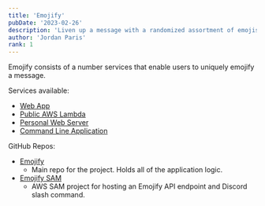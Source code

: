 ```yaml
---
title: 'Emojify'
pubDate: '2023-02-26'
description: 'Liven up a message with a randomized assortment of emojis.'
author: 'Jordan Paris'
rank: 1
---
```


Emojify consists of a number services that enable users to uniquely emojify a message.

Services available:
  * [Web App](https://www.hamologist.com/emojify/)
  * [Public AWS Lambda](https://www.github.com/hamologist/emojify-sam#public-resource)
  * [Personal Web Server](https://www.github.com/hamologist/emojify#emojifying-web-server)
  * [Command Line Application](https://www.github.com/hamologist/emojify#command-line-emojifier)

GitHub Repos:
  * [Emojify](https://www.github.com/hamologist/emojify)
    * Main repo for the project. Holds all of the application logic.
  * [Emojify SAM](https://www.github.com/hamologist/emojify-sam)
    * AWS SAM project for hosting an Emojify API endpoint and Discord slash command.
